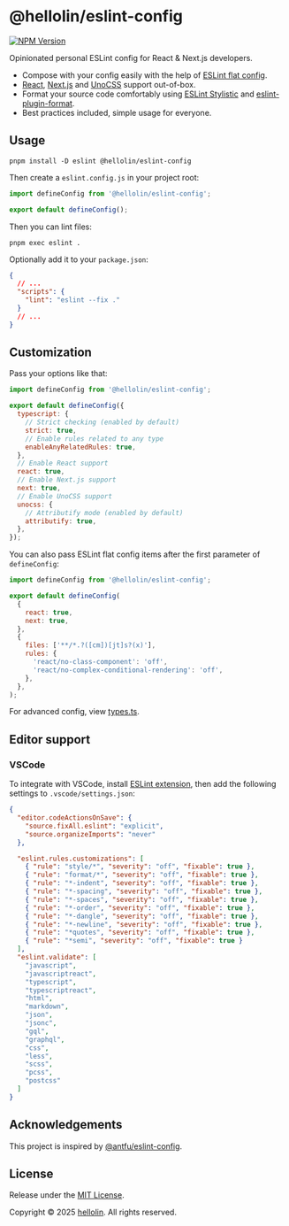 # @hellolin/eslint-config

[![NPM Version](https://img.shields.io/npm/v/%40hellolin%2Feslint-config?style=flat-square)](https://npmjs.com/package/@hellolin/eslint-config)

Opinionated personal ESLint config for React & Next.js developers.

- Compose with your config easily with the help of [ESLint flat config](https://eslint.org/docs/latest/use/configure/configuration-files).
- [React](https://react.dev/), [Next.js](https://nextjs.org/) and [UnoCSS](https://unocss.dev/) support out-of-box.
- Format your source code comfortably using [ESLint Stylistic](https://eslint.style/) and [eslint-plugin-format](https://github.com/antfu/eslint-plugin-format).
- Best practices included, simple usage for everyone.

## Usage

```shell
pnpm install -D eslint @hellolin/eslint-config
```

Then create a `eslint.config.js` in your project root:

```js
import defineConfig from '@hellolin/eslint-config';

export default defineConfig();
```

Then you can lint files:

```shell
pnpm exec eslint .
```

Optionally add it to your `package.json`:

```json
{
  // ...
  "scripts": {
    "lint": "eslint --fix ."
  }
  // ...
}
```

## Customization

Pass your options like that:

```js
import defineConfig from '@hellolin/eslint-config';

export default defineConfig({
  typescript: {
    // Strict checking (enabled by default)
    strict: true,
    // Enable rules related to any type
    enableAnyRelatedRules: true,
  },
  // Enable React support
  react: true,
  // Enable Next.js support
  next: true,
  // Enable UnoCSS support
  unocss: {
    // Attributify mode (enabled by default)
    attributify: true,
  },
});
```

You can also pass ESLint flat config items after the first parameter of `defineConfig`:

```js
import defineConfig from '@hellolin/eslint-config';

export default defineConfig(
  {
    react: true,
    next: true,
  },
  {
    files: ['**/*.?([cm])[jt]s?(x)'],
    rules: {
      'react/no-class-component': 'off',
      'react/no-complex-conditional-rendering': 'off',
    },
  },
);
```

For advanced config, view [types.ts](https://github.com/VLTHellolin/eslint-config/blob/main/src/types.ts).

## Editor support

### VSCode

To integrate with VSCode, install [ESLint extension](https://marketplace.visualstudio.com/items?itemName=dbaeumer.vscode-eslint), then add the following settings to `.vscode/settings.json`:

```json
{
  "editor.codeActionsOnSave": {
    "source.fixAll.eslint": "explicit",
    "source.organizeImports": "never"
  },

  "eslint.rules.customizations": [
    { "rule": "style/*", "severity": "off", "fixable": true },
    { "rule": "format/*", "severity": "off", "fixable": true },
    { "rule": "*-indent", "severity": "off", "fixable": true },
    { "rule": "*-spacing", "severity": "off", "fixable": true },
    { "rule": "*-spaces", "severity": "off", "fixable": true },
    { "rule": "*-order", "severity": "off", "fixable": true },
    { "rule": "*-dangle", "severity": "off", "fixable": true },
    { "rule": "*-newline", "severity": "off", "fixable": true },
    { "rule": "*quotes", "severity": "off", "fixable": true },
    { "rule": "*semi", "severity": "off", "fixable": true }
  ],
  "eslint.validate": [
    "javascript",
    "javascriptreact",
    "typescript",
    "typescriptreact",
    "html",
    "markdown",
    "json",
    "jsonc",
    "gql",
    "graphql",
    "css",
    "less",
    "scss",
    "pcss",
    "postcss"
  ]
}
```

## Acknowledgements

This project is inspired by [@antfu/eslint-config](https://github.com/antfu/eslint-config).

## License

Release under the [MIT License](https://github.com/VLTHellolin/eslint-config/blob/main/LICENSE).

Copyright © 2025 [hellolin](https://hellolin.top). All rights reserved.
